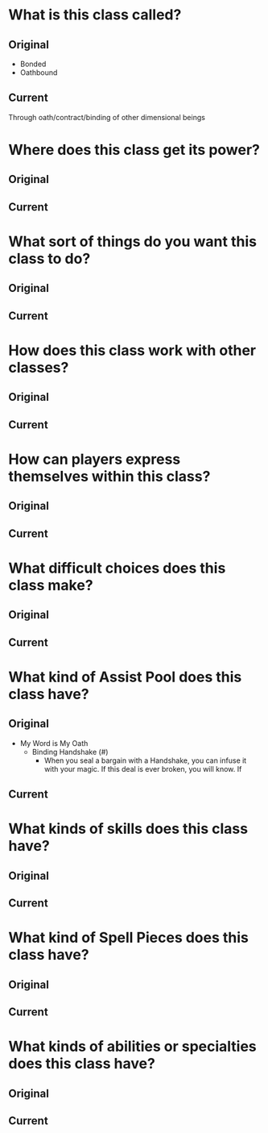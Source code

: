 # What is this class called?
## Original
- Bonded 
- Oathbound

## Current
Through oath/contract/binding of other dimensional beings

# Where does this class get its power?
## Original


## Current


# What sort of things do you want this class to do?
## Original


## Current


# How does this class work with other classes?
## Original


## Current


# How can players express themselves within this class?
## Original


## Current


# What difficult choices does this class make?
## Original


## Current


# What kind of Assist Pool does this class have?
## Original
- My Word is My Oath
	- Binding Handshake (#)
		- When you seal a bargain with a Handshake, you can infuse it with your magic. If this deal is ever broken, you will know. If

## Current


# What kinds of skills does this class have?
## Original


## Current


# What kind of Spell Pieces does this class have?
## Original


## Current


# What kinds of abilities or specialties does this class have?
## Original


## Current


